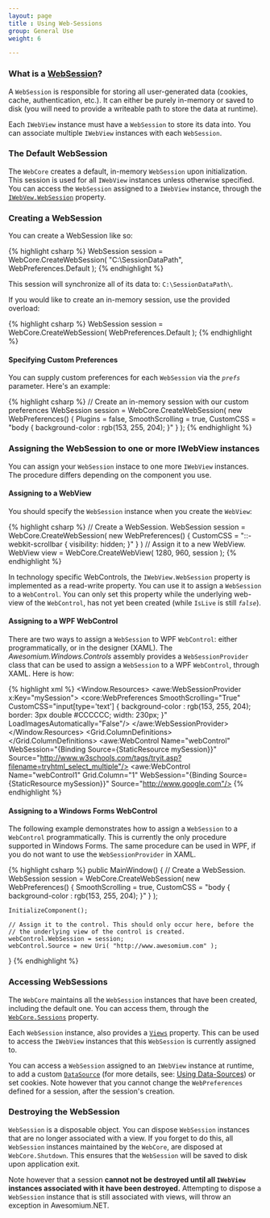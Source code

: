 ```yaml
---
layout: page
title : Using Web-Sessions
group: General Use
weight: 6

---
```


### What is a [WebSession](http://docs.awesomium.net/?tc=T_Awesomium_Core_WebSession)?

A `WebSession` is responsible for storing all user-generated data (cookies, cache, authentication, etc.). It can either be purely in-memory or saved to disk (you will need to provide a writeable path to store the data at runtime).

Each `IWebView` instance must have a `WebSession` to store its data into. You can associate multiple `IWebView` instances with each `WebSession`.

### The Default WebSession

The `WebCore` creates a default, in-memory `WebSession` upon initialization. This session is used for all `IWebView` instances unless otherwise specified. You can access the `WebSession` assigned to a `IWebView` instance, through the [`IWebVew.WebSession`](http://docs.awesomium.net/?tc=P_Awesomium_Core_IWebView_WebSession) property.

### Creating a WebSession

You can create a WebSession like so:

{% highlight csharp %}
WebSession session = WebCore.CreateWebSession( "C:\\SessionDataPath", WebPreferences.Default );
{% endhighlight %}

This session will synchronize all of its data to: `C:\SessionDataPath\`.

If you would like to create an in-memory session, use the provided overload:

{% highlight csharp %}
WebSession session = WebCore.CreateWebSession( WebPreferences.Default );
{% endhighlight %}

#### Specifying Custom Preferences
You can supply custom preferences for each `WebSession` via the *`prefs`* parameter. Here's an example:

{% highlight csharp %}
// Create an in-memory session with our custom preferences
WebSession session = WebCore.CreateWebSession( new WebPreferences()
{
    Plugins = false,
    SmoothScrolling = true,
    CustomCSS = "body { background-color : rgb(153, 255, 204); }"
} );
{% endhighlight %}

### Assigning the WebSession to one or more IWebView instances
You can assign your `WebSession` instace to one more `IWebView` instances. The procedure differs depending on the component you use.

#### Assigning to a WebView

You should specify the `WebSession` instance when you create the `WebView`:

{% highlight csharp %}
// Create a WebSession.
WebSession session = WebCore.CreateWebSession( new WebPreferences()
{
    CustomCSS = "::-webkit-scrollbar { visibility: hidden; }"
} )
// Assign it to a new WebView.
WebView view = WebCore.CreateWebView( 1280, 960, session );
{% endhighlight %}

In technology specific WebControls, the `IWebView.WebSession` property is implemented as a read-write property. You can use it to assign a `WebSession` to a `WebControl`. You can only set this property while the underlying web-view of the `WebControl`, has not yet been created (while `IsLive` is still *`false`*).

#### Assigning to a WPF WebControl

There are two ways to assign a `WebSession` to WPF `WebControl`: either programmatically, or in the designer (XAML).
The *Awesomium.Windows.Controls* assembly provides a `WebSessionProvider` class that can be used to assign a `WebSession` to a WPF `WebControl`, through XAML. Here is how:

{% highlight xml %}
<Window 
    x:Class="WebControlSample.MainWindow" 
    xmlns="http://schemas.microsoft.com/winfx/2006/xaml/presentation" 
    xmlns:x="http://schemas.microsoft.com/winfx/2006/xaml"
    xmlns:core="clr-namespace:Awesomium.Core;assembly=Awesomium.Core"
    xmlns:awe="http://schemas.awesomium.com/winfx"
    Height="350" 
    Width="525">
    <Window.Resources>
        <awe:WebSessionProvider x:Key="mySession">
            <core:WebPreferences 
                SmoothScrolling="True" 
                CustomCSS="input[type='text'] { background-color : rgb(153, 255, 204); border: 3px double #CCCCCC; width: 230px; }" 
                LoadImagesAutomatically="False"/>
        </awe:WebSessionProvider>
    </Window.Resources>
    <Grid SnapsToDevicePixels="True">
        <Grid.ColumnDefinitions>
            <ColumnDefinition />
            <ColumnDefinition />
        </Grid.ColumnDefinitions>
        <awe:WebControl 
            Name="webControl" 
            WebSession="{Binding Source={StaticResource mySession}}" 
            Source="http://www.w3schools.com/tags/tryit.asp?filename=tryhtml_select_multiple"/>
        <awe:WebControl 
            Name="webControl1" 
            Grid.Column="1" 
            WebSession="{Binding Source={StaticResource mySession}}" 
            Source="http://www.google.com"/>
    </Grid>
</Window>
{% endhighlight %}

#### Assigning to a Windows Forms WebControl

The following example demonstrates how to assign a `WebSession` to a `WebControl` programmatically. This is currently the only procedure supported in Windows Forms. The same procedure can be used in WPF, if you do not want to use the `WebSessionProvider` in XAML.

{% highlight csharp %}
public MainWindow()
{
    // Create a WebSession.
    WebSession session = WebCore.CreateWebSession( new WebPreferences() 
    { 
        SmoothScrolling = true,
        CustomCSS = "body { background-color : rgb(153, 255, 204); }" 
    } );

    InitializeComponent();

    // Assign it to the control. This should only occur here, before the
    // the underlying view of the control is created.
    webControl.WebSession = session;
    webControl.Source = new Uri( "http://www.awesomium.com" );
}
{% endhighlight %}

### Accessing WebSessions
The `WebCore` maintains all the `WebSession` instances that have been created, including the default one. You can access them, through the [`WebCore.Sessions`](http://docs.awesomium.net/?tc=P_Awesomium_Core_WebCore_Sessions) property.

Each `WebSession` instance, also provides a [`Views`](http://docs.awesomium.net/?tc=P_Awesomium_Core_WebSession_Views) property. This can be used to access the `IWebView` instances that this `WebSession` is currently assigned to.

You can access a `WebSession` assigned to an `IWebView` instance at runtime, to add a custom [`DataSource`](http://docs.awesomium.net/?tc=T_Awesomium_Core_Data_DataSource) (for more details, see: [Using Data-Sources](using-data-sources.html)) or set cookies. Note however that you cannot change the `WebPreferences` defined for a session, after the session's creation.

### Destroying the WebSession
`WebSession` is a disposable object. You can dispose `WebSession` instances that are no longer associated with a view. If you forget to do this, all `WebSession` instances maintained by the `WebCore`, are disposed at `WebCore.Shutdown`. This ensures that the `WebSession` will be saved to disk upon application exit.

Note however that a session **cannot not be destroyed until all `IWebView` instances associated with it have been destroyed.** Attempting to dispose a `WebSession` instance that is still associated with views, will throw an exception in Awesomium.NET.
